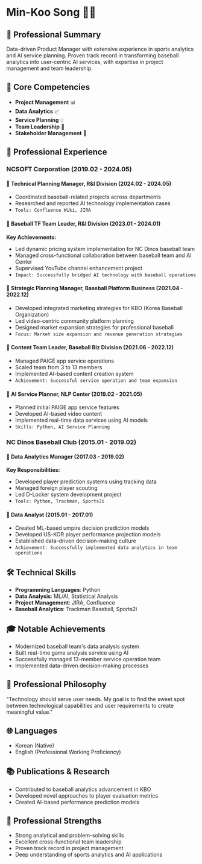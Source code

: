 # Min-Koo Song 👨‍💻

## 🎯 Professional Summary
Data-driven Product Manager with extensive experience in sports analytics and AI service planning. Proven track record in transforming baseball analytics into user-centric AI services, with expertise in project management and team leadership.

## 🌟 Core Competencies
- **Project Management** 📊
- **Data Analytics** 📈
- **Service Planning** 💡
- **Team Leadership** 👥
- **Stakeholder Management** 🤝

## 💼 Professional Experience

### NCSOFT Corporation (2019.02 - 2024.05)

#### 🔹 Technical Planning Manager, R&I Division (2024.02 - 2024.05)
- Coordinated baseball-related projects across departments
- Researched and reported AI technology implementation cases
- `Tools: Confluence Wiki, JIRA`

#### 🔹 Baseball TF Team Leader, R&I Division (2023.01 - 2024.01)
**Key Achievements:**
- Led dynamic pricing system implementation for NC Dinos baseball team
- Managed cross-functional collaboration between baseball team and AI Center
- Supervised YouTube channel enhancement project
- `Impact: Successfully bridged AI technology with baseball operations`

#### 🔹 Strategic Planning Manager, Baseball Platform Business (2021.04 - 2022.12)
- Developed integrated marketing strategies for KBO (Korea Baseball Organization)
- Led video-centric community platform planning
- Designed market expansion strategies for professional baseball
- `Focus: Market size expansion and revenue generation strategies`

#### 🔹 Content Team Leader, Baseball Biz Division (2021.06 - 2022.12)
- Managed PAIGE app service operations
- Scaled team from 3 to 13 members
- Implemented AI-based content creation system
- `Achievement: Successful service operation and team expansion`

#### 🔹 AI Service Planner, NLP Center (2019.02 - 2021.05)
- Planned initial PAIGE app service features
- Developed AI-based video content
- Implemented real-time data services using AI models
- `Skills: Python, AI Service Planning`

### NC Dinos Baseball Club (2015.01 - 2019.02)

#### 🔹 Data Analytics Manager (2017.03 - 2019.02)
**Key Responsibilities:**
- Developed player prediction systems using tracking data
- Managed foreign player scouting
- Led D-Locker system development project
- `Tools: Python, Trackman, Sports2i`

#### 🔹 Data Analyst (2015.01 - 2017.01)
- Created ML-based umpire decision prediction models
- Developed US-KOR player performance projection models
- Established data-driven decision-making culture
- `Achievement: Successfully implemented data analytics in team operations`

## 🛠 Technical Skills
- **Programming Languages**: Python
- **Data Analysis**: ML/AI, Statistical Analysis
- **Project Management**: JIRA, Confluence
- **Baseball Analytics**: Trackman Baseball, Sports2i

## 🎓 Notable Achievements
- Modernized baseball team's data analysis system
- Built real-time game analysis service using AI
- Successfully managed 13-member service operation team
- Implemented data-driven decision-making processes

## 💭 Professional Philosophy
"Technology should serve user needs. My goal is to find the sweet spot between technological capabilities and user requirements to create meaningful value."

## 🌐 Languages
- Korean (Native)
- English (Professional Working Proficiency)

## 📚 Publications & Research
- Contributed to baseball analytics advancement in KBO
- Developed novel approaches to player evaluation metrics
- Created AI-based performance prediction models

## 🤝 Professional Strengths
- Strong analytical and problem-solving skills
- Excellent cross-functional team leadership
- Proven track record in project management
- Deep understanding of sports analytics and AI applications 
